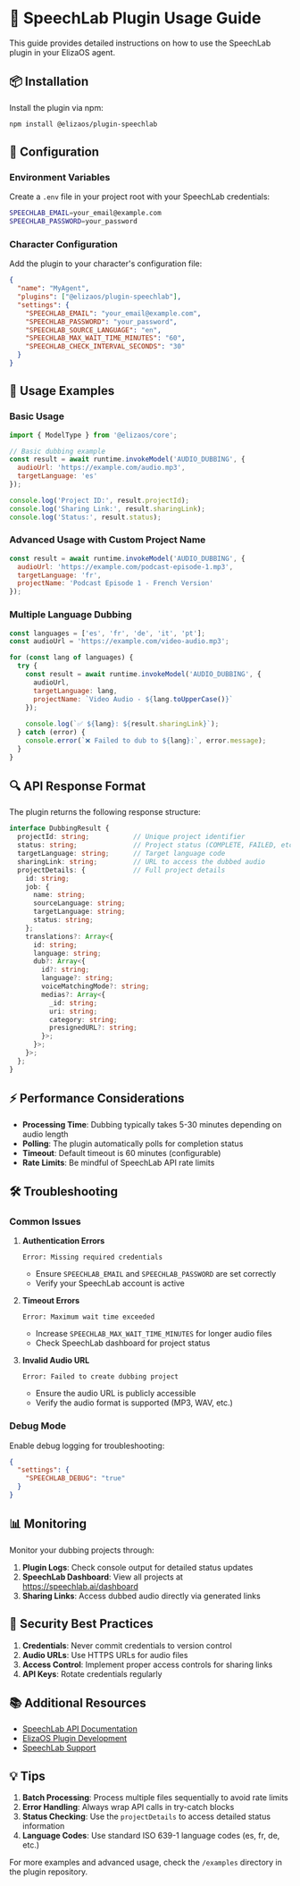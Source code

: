 # 🤖 SpeechLab Plugin Usage Guide

This guide provides detailed instructions on how to use the SpeechLab plugin in your ElizaOS agent.

## 📦 Installation

Install the plugin via npm:

```bash
npm install @elizaos/plugin-speechlab
```

## 🔧 Configuration

### Environment Variables

Create a `.env` file in your project root with your SpeechLab credentials:

```bash
SPEECHLAB_EMAIL=your_email@example.com
SPEECHLAB_PASSWORD=your_password
```

### Character Configuration

Add the plugin to your character's configuration file:

```json
{
  "name": "MyAgent",
  "plugins": ["@elizaos/plugin-speechlab"],
  "settings": {
    "SPEECHLAB_EMAIL": "your_email@example.com",
    "SPEECHLAB_PASSWORD": "your_password",
    "SPEECHLAB_SOURCE_LANGUAGE": "en",
    "SPEECHLAB_MAX_WAIT_TIME_MINUTES": "60",
    "SPEECHLAB_CHECK_INTERVAL_SECONDS": "30"
  }
}
```

## 🚀 Usage Examples

### Basic Usage

```javascript
import { ModelType } from '@elizaos/core';

// Basic dubbing example
const result = await runtime.invokeModel('AUDIO_DUBBING', {
  audioUrl: 'https://example.com/audio.mp3',
  targetLanguage: 'es'
});

console.log('Project ID:', result.projectId);
console.log('Sharing Link:', result.sharingLink);
console.log('Status:', result.status);
```

### Advanced Usage with Custom Project Name

```javascript
const result = await runtime.invokeModel('AUDIO_DUBBING', {
  audioUrl: 'https://example.com/podcast-episode-1.mp3',
  targetLanguage: 'fr',
  projectName: 'Podcast Episode 1 - French Version'
});
```

### Multiple Language Dubbing

```javascript
const languages = ['es', 'fr', 'de', 'it', 'pt'];
const audioUrl = 'https://example.com/video-audio.mp3';

for (const lang of languages) {
  try {
    const result = await runtime.invokeModel('AUDIO_DUBBING', {
      audioUrl,
      targetLanguage: lang,
      projectName: `Video Audio - ${lang.toUpperCase()}`
    });
    
    console.log(`✅ ${lang}: ${result.sharingLink}`);
  } catch (error) {
    console.error(`❌ Failed to dub to ${lang}:`, error.message);
  }
}
```

## 🔍 API Response Format

The plugin returns the following response structure:

```typescript
interface DubbingResult {
  projectId: string;           // Unique project identifier
  status: string;              // Project status (COMPLETE, FAILED, etc.)
  targetLanguage: string;      // Target language code
  sharingLink: string;         // URL to access the dubbed audio
  projectDetails: {            // Full project details
    id: string;
    job: {
      name: string;
      sourceLanguage: string;
      targetLanguage: string;
      status: string;
    };
    translations?: Array<{
      id: string;
      language: string;
      dub?: Array<{
        id?: string;
        language?: string;
        voiceMatchingMode?: string;
        medias?: Array<{
          _id: string;
          uri: string;
          category: string;
          presignedURL?: string;
        }>;
      }>;
    }>;
  };
}
```

## ⚡ Performance Considerations

- **Processing Time**: Dubbing typically takes 5-30 minutes depending on audio length
- **Polling**: The plugin automatically polls for completion status
- **Timeout**: Default timeout is 60 minutes (configurable)
- **Rate Limits**: Be mindful of SpeechLab API rate limits

## 🛠️ Troubleshooting

### Common Issues

1. **Authentication Errors**
   ```
   Error: Missing required credentials
   ```
   - Ensure `SPEECHLAB_EMAIL` and `SPEECHLAB_PASSWORD` are set correctly
   - Verify your SpeechLab account is active

2. **Timeout Errors**
   ```
   Error: Maximum wait time exceeded
   ```
   - Increase `SPEECHLAB_MAX_WAIT_TIME_MINUTES` for longer audio files
   - Check SpeechLab dashboard for project status

3. **Invalid Audio URL**
   ```
   Error: Failed to create dubbing project
   ```
   - Ensure the audio URL is publicly accessible
   - Verify the audio format is supported (MP3, WAV, etc.)

### Debug Mode

Enable debug logging for troubleshooting:

```json
{
  "settings": {
    "SPEECHLAB_DEBUG": "true"
  }
}
```

## 📊 Monitoring

Monitor your dubbing projects through:

1. **Plugin Logs**: Check console output for detailed status updates
2. **SpeechLab Dashboard**: View all projects at https://speechlab.ai/dashboard
3. **Sharing Links**: Access dubbed audio directly via generated links

## 🔐 Security Best Practices

1. **Credentials**: Never commit credentials to version control
2. **Audio URLs**: Use HTTPS URLs for audio files
3. **Access Control**: Implement proper access controls for sharing links
4. **API Keys**: Rotate credentials regularly

## 📚 Additional Resources

- [SpeechLab API Documentation](https://docs.speechlab.ai)
- [ElizaOS Plugin Development](https://elizaos.github.io/eliza/docs/plugins)
- [SpeechLab Support](https://speechlab.ai/support)

## 💡 Tips

1. **Batch Processing**: Process multiple files sequentially to avoid rate limits
2. **Error Handling**: Always wrap API calls in try-catch blocks
3. **Status Checking**: Use the `projectDetails` to access detailed status information
4. **Language Codes**: Use standard ISO 639-1 language codes (es, fr, de, etc.)

For more examples and advanced usage, check the `/examples` directory in the plugin repository.
